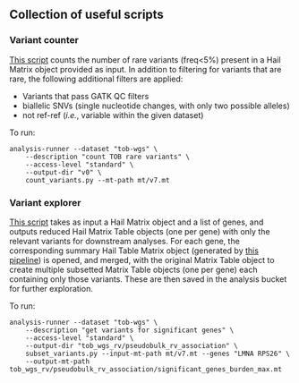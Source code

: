 ## Collection of useful scripts

### Variant counter

[This script](count_variants.py) counts the number of rare variants (freq<5%) present in a Hail Matrix object provided as input.
In addition to filtering for variants that are rare, the following additional filters are applied:
* Variants that pass GATK QC filters
* biallelic SNVs (single nucleotide changes, with only two possible alleles)
* not ref-ref (_i.e._, variable within the given dataset)

To run:
```
analysis-runner --dataset "tob-wgs" \
    --description "count TOB rare variants" \
    --access-level "standard" \
    --output-dir "v0" \
    count_variants.py --mt-path mt/v7.mt
```

### Variant explorer

[This script](subset_variants.py) takes as input a Hail Matrix object and a list of genes, and outputs reduced Hail Matrix Table objects (one per gene) with only the relevant variants for downstream analyses.
For each gene, the corresponding summary Hail Table Matrix object (generated by [this pipeline](https://github.com/populationgenomics/cellregmap-pipeline/blob/main/batch.py)) is opened, and merged,  with the original Matrix Table object to create multiple subsetted Matrix Table objects (one per gene) each containing only those variants.
These are then saved in the analysis bucket for further exploration.

To run:
```
analysis-runner --dataset "tob-wgs" \
    --description "get variants for significant genes" \
    --access-level "standard" \
    --output-dir "tob_wgs_rv/pseudobulk_rv_association" \
    subset_variants.py --input-mt-path mt/v7.mt --genes "LMNA RPS26" \
    --output-mt-path tob_wgs_rv/pseudobulk_rv_association/significant_genes_burden_max.mt
```
